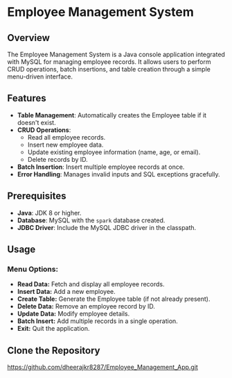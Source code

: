 # Employee Management System

## Overview
The Employee Management System is a Java console application integrated with MySQL for managing employee records. It allows users to perform CRUD operations, batch insertions, and table creation through a simple menu-driven interface.

## Features
- **Table Management**: Automatically creates the Employee table if it doesn't exist.
- **CRUD Operations**:
  - Read all employee records.
  - Insert new employee data.
  - Update existing employee information (name, age, or email).
  - Delete records by ID.
- **Batch Insertion**: Insert multiple employee records at once.
- **Error Handling**: Manages invalid inputs and SQL exceptions gracefully.

## Prerequisites
- **Java**: JDK 8 or higher.
- **Database**: MySQL with the `spark` database created.
- **JDBC Driver**: Include the MySQL JDBC driver in the classpath.
## Usage

### Menu Options:
- **Read Data:** Fetch and display all employee records.
- **Insert Data:** Add a new employee.
- **Create Table:** Generate the Employee table (if not already present).
- **Delete Data:** Remove an employee record by ID.
- **Update Data:** Modify employee details.
- **Batch Insert:** Add multiple records in a single operation.
- **Exit:** Quit the application.

## Clone the Repository


https://github.com/dheerajkr8287/Employee_Management_App.git



